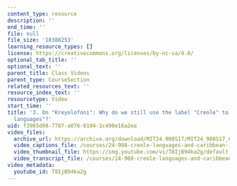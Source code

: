 ```yaml
---
content_type: resource
description: ''
end_time: ''
file: null
file_size: '18388253'
learning_resource_types: []
license: https://creativecommons.org/licenses/by-nc-sa/4.0/
optional_tab_title: ''
optional_text: ''
parent_title: Class Videos
parent_type: CourseSection
related_resources_text: ''
resource_index_text: ''
resourcetype: Video
start_time: ''
title: '3. On "Kreyolofoni": Why do we still use the label "Creole" to refer to "Creole
  languages"?'
uid: f3965d08-7787-a076-8104-1c490e16a2ea
video_files:
  archive_url: https://archive.org/download/MIT24.908S17/MIT24_908S17_Creole_Chapter_03_Kreyolofoni_300k.mp4
  video_captions_file: /courses/24-908-creole-languages-and-caribbean-identities-spring-2017/299a1fb98fe6520796c3af2b5738502f_T8IjB94ka2g.vtt
  video_thumbnail_file: https://img.youtube.com/vi/T8IjB94ka2g/default.jpg
  video_transcript_file: /courses/24-908-creole-languages-and-caribbean-identities-spring-2017/b7d4e0eb32de6dbb9de5a95f5f626be8_T8IjB94ka2g.pdf
video_metadata:
  youtube_id: T8IjB94ka2g
---
```

